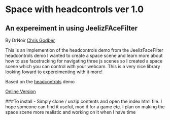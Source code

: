 # Space with headcontrols ver 1.0
## An expereiment in using JeelizFAceFilter
By DrNoir [Chris Godber](www.chrisgodber.co.uk)

This is an implemention of the headcontrols demo from the JeelizFaceFilter headcontrols demo
I wanted to create a space scene and learn more about how to use facetracking for navigating three js scenes so I created a space scene which you can control with your webcam.
This is a very nice library looking foward to expereimenting with it more!

Based on the [headcontrols](https://github.com/jeeliz/jeelizFaceFilter/tree/master/demos/threejs/headControls) demo

[Online Version](www.qrwebscan/headcontrol)

###To install - 
Simply clone / unzip contents and open the index html file.
I hope someone can find it useful, mod it for a game etc.
I plan on making the space scene more realistic and working on it when I have time